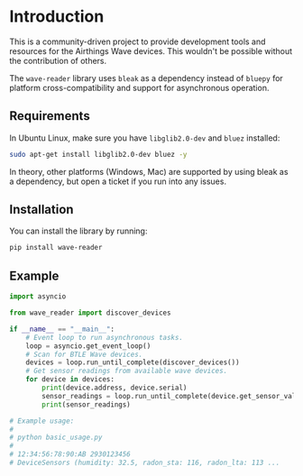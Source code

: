# Introduction

This is a community-driven project to provide development tools and resources for the Airthings Wave devices. This wouldn't be possible without the contribution of others.

The `wave-reader` library uses `bleak` as a dependency instead of `bluepy` for platform cross-compatibility and support for asynchronous operation.

## Requirements

In Ubuntu Linux, make sure you have `libglib2.0-dev` and `bluez` installed:

```sh
sudo apt-get install libglib2.0-dev bluez -y
```

In theory, other platforms (Windows, Mac) are supported by using bleak as a dependency, but open a ticket if you run into any issues.

## Installation

You can install the library by running:

```sh
pip install wave-reader
```

## Example

```python
import asyncio

from wave_reader import discover_devices

if __name__ == "__main__":
    # Event loop to run asynchronous tasks.
    loop = asyncio.get_event_loop()
    # Scan for BTLE Wave devices.
    devices = loop.run_until_complete(discover_devices())
    # Get sensor readings from available wave devices.
    for device in devices:
        print(device.address, device.serial)
        sensor_readings = loop.run_until_complete(device.get_sensor_values())
        print(sensor_readings)

# Example usage:
#
# python basic_usage.py
#
# 12:34:56:78:90:AB 2930123456
# DeviceSensors (humidity: 32.5, radon_sta: 116, radon_lta: 113 ...
```
